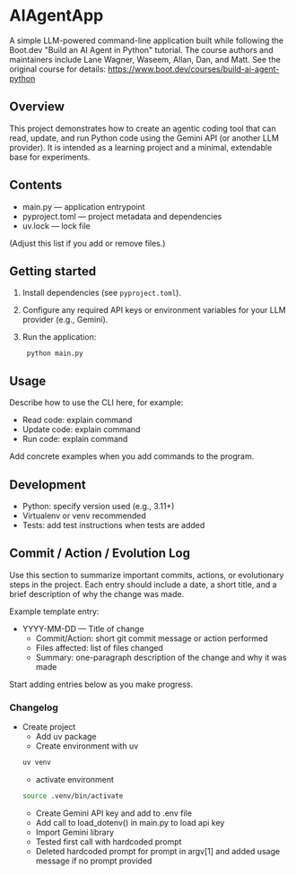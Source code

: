 # AIAgentApp

A simple LLM-powered command-line application built while following the Boot.dev "Build an AI Agent in Python" tutorial. The course authors and maintainers include Lane Wagner, Waseem, Allan, Dan, and Matt. See the original course for details: https://www.boot.dev/courses/build-ai-agent-python

## Overview

This project demonstrates how to create an agentic coding tool that can read, update, and run Python code using the Gemini API (or another LLM provider). It is intended as a learning project and a minimal, extendable base for experiments.

## Contents

- main.py — application entrypoint
- pyproject.toml — project metadata and dependencies
- uv.lock — lock file

(Adjust this list if you add or remove files.)

## Getting started

1. Install dependencies (see `pyproject.toml`).
2. Configure any required API keys or environment variables for your LLM provider (e.g., Gemini).
3. Run the application:

		python main.py

## Usage

Describe how to use the CLI here, for example:

- Read code: explain command
- Update code: explain command
- Run code: explain command

Add concrete examples when you add commands to the program.

## Development

- Python: specify version used (e.g., 3.11+)
- Virtualenv or venv recommended
- Tests: add test instructions when tests are added

## Commit / Action / Evolution Log

Use this section to summarize important commits, actions, or evolutionary steps in the project. Each entry should include a date, a short title, and a brief description of why the change was made.

Example template entry:

- YYYY-MM-DD — Title of change
	- Commit/Action: short git commit message or action performed
	- Files affected: list of files changed
	- Summary: one-paragraph description of the change and why it was made

Start adding entries below as you make progress.

### Changelog

- Create project
    - Add uv package
    - Create environment with uv 
    ```bash 
    uv venv
    ```
    - activate environment
    ```bash
    source .venv/bin/activate
    ```
    - Create Gemini API key and add to .env file
    - Add call to load_dotenv() in main.py to load api key
    - Import Gemini library
    - Tested first call with hardcoded prompt
    - Deleted hardcoded prompt for prompt in argv[1] and added usage message if no prompt provided